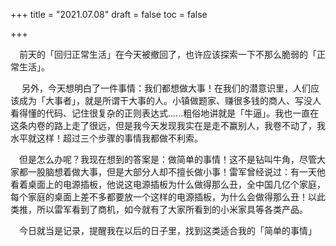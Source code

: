+++
title = "2021.07.08"
draft = false
toc = false

+++



&emsp;前天的「回归正常生活」在今天被撤回了，也许应该探索一下不那么脆弱的「正常生活」。

&emsp; 另外，今天想明白了一件事情：我们都想做大事！在我们的潜意识里，人们应该成为「大事者」，就是所谓干大事的人。小镇做题家、赚很多钱的商人、写没人看得懂的代码、记住很复杂的正则表达式......粗俗地讲就是「牛逼」。我也一直在这条内卷的路上走了很远，但是我今天发现我实在是走不赢别人，我卷不动了，我水平就这样！超过三个步骤的事情我都做不利索。

&emsp;但是怎么办呢？我现在想到的答案是：做简单的事情！这不是钻叫牛角，尽管大家都一股脑想着做大事，但是大部分人却不擅长做小事！雷军曾经说过：有一天他看着桌面上的电源插板，他说这电源插板为什么做得那么丑，全中国几亿个家庭，每个家庭的桌面上差不多都要放一个这样的电源插板，为什么会做得那么丑！以此类推，所以雷军看到了商机，如今就有了大家所看到的小米家具等各类产品。

&emsp;今日就当是记录，提醒我在以后的日子里，找到这类适合我的「简单的事情」

